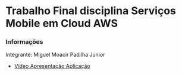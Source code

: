 # Trabalho Final disciplina Serviços Mobile em Cloud AWS

### Informações
Integrante: Miguel Moacir Padilha Junior

* [Vídeo Apresentação Aplicação]()
